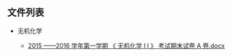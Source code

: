 

## 文件列表

- 无机化学

    - [2015 ——2016 学年第一学期 《 无机化学 I I 》 考试期末试卷 A 卷.docx](https://github.com/bjut-swift/BJUT-Helper/raw/master/%E6%97%A0%E6%9C%BA%E5%8C%96%E5%AD%A6/2015%20%E2%80%94%E2%80%942016%20%E5%AD%A6%E5%B9%B4%E7%AC%AC%E4%B8%80%E5%AD%A6%E6%9C%9F%20%E3%80%8A%20%E6%97%A0%E6%9C%BA%E5%8C%96%E5%AD%A6%20I%20I%20%E3%80%8B%20%E8%80%83%E8%AF%95%E6%9C%9F%E6%9C%AB%E8%AF%95%E5%8D%B7%20A%20%E5%8D%B7.docx)

